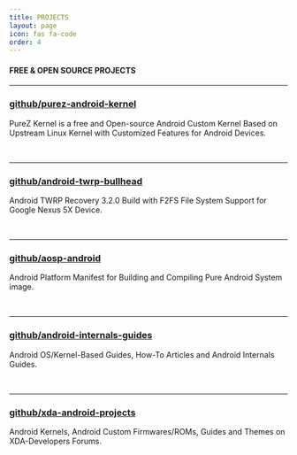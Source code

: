```yaml
---
title: PROJECTS
layout: page
icon: fas fa-code
order: 4
---
```


<h4>FREE & OPEN SOURCE PROJECTS</h4>

---

<h3><a href="https://zawzaww.github.io/projects/purez-android-kernel">github/purez-android-kernel</a></h3>
<p>PureZ Kernel is a free and Open-source Android Custom Kernel Based on Upstream Linux Kernel with Customized Features for Android Devices.</p>
<br>

---

<h3><a href="https://zawzaww.github.io/projects/android-twrp-bullhead">github/android-twrp-bullhead</a></h3>
<p>Android TWRP Recovery 3.2.0 Build with F2FS File System Support for Google Nexus 5X Device.</p>
<br>

---

<h3><a href="https://github.com/zawzaww/aosp-android">github/aosp-android</a></h3>
<p>Android Platform Manifest for Building and Compiling Pure Android System image.</p>
<br>

---

<h3><a href="https://zawzaww.github.io/projects/android-internals-guides">github/android-internals-guides</a></h3>
<p>Android OS/Kernel-Based Guides, How-To Articles and Android Internals Guides.</p>
<br>

---

<h3><a href="https://zawzaww.github.io/projects/xda-android-projects">github/xda-android-projects</a></h3>
<p>Android Kernels, Android Custom Firmwares/ROMs, Guides and Themes on XDA-Developers Forums.</p>
